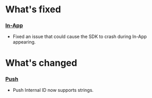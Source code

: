 # What's fixed

### [In-App](https://github.com/emartech/android-emarsys-sdk/wiki#3-inapp)

* Fixed an issue that could cause the SDK to crash during In-App appearing.

# What's changed

### [Push](https://github.com/emartech/android-emarsys-sdk/wiki#2-push)

* Push Internal ID now supports strings.